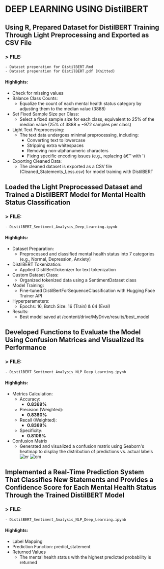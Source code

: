 # DEEP LEARNING USING DistilBERT

## Using R, Prepared Dataset for DistilBERT Training Through Light Preprocessing and Exported as CSV File
### > FILE: 
    - Dataset preperation for DistilBERT.Rmd
    - Dataset preperation for DistilBERT.pdf (Knitted)
#### Highlights:
- Check for missing values
- Balance Class Counts:
  - Equalize the count of each mental health status category by adjusting them to the median value (3888)
- Set Fixed Sample Size per Class:
  - Select a fixed sample size for each class, equivalent to 25% of the median value (25% of 3888 = ~972 samples per class)
- Light Text Preprocessing:
  - The text data undergoes minimal preprocessing, including:
    - Converting text to lowercase
    - Stripping extra whitespaces
    - Removing non-alphanumeric characters
    - Fixing specific encoding issues (e.g., replacing â€™ with ')
- Exporting Cleaned Data:
  - The cleaned dataset is exported as a CSV file (Cleaned_Statements_Less.csv) for model training with DistilBERT

## Loaded the Light Preprocessed Dataset and Trained a DistilBERT Model for Mental Health Status Classification
### > FILE: 
    - DistilBERT_Sentiment_Analysis_Deep_Learning.ipynb
#### Highlights:
- Dataset Preparation:
  - Preprocessed and classified mental health status into 7 categories (e.g., Normal, Depression, Anxiety)
- DistilBERT Tokenization:
   - Applied DistilBertTokenizer for text tokenization
- Custom Dataset Class:
  - Organized tokenized data using a SentimentDataset class
- Model Training:
  - Fine-tuned DistilBertForSequenceClassification with Hugging Face Trainer API
- Hyperparameters:
  - Epochs: 16, Batch Size: 16 (Train) & 64 (Eval)
- Results:
  - Best model saved at /content/drive/MyDrive/results/best_model

## Developed Functions to Evaluate the Model Using Confusion Matrices and Visualized Its Performance
### > FILE: 
    - DistilBERT_Sentiment_Analysis_NLP_Deep_Learning.ipynb
#### Highlights:
- Metrics Calculation:
  - Accuracy: 
    - **0.8369%**
  - Precision (Weighted): 
    - **0.8380%**
  - Recall (Weighted):
    - **0.8369%**
  - Specificity: 
    - **0.8106%**
- Confusion Matrix
  - Generated and visualized a confusion matrix using Seaborn's heatmap to display the distribution of predictions vs. actual labels
![er](https://github.com/user-attachments/assets/d62bbe61-e3f7-43d1-9e5e-d2a06889b0a2)
![cm](https://github.com/user-attachments/assets/fb4aa9df-42c6-466e-90e6-50821bc51bd4)



## Implemented a Real-Time Prediction System That Classifies New Statements and Provides a Confidence Score for Each Mental Health Status Through the Trained DistilBERT Model
### > FILE: 
    - DistilBERT_Sentiment_Analysis_NLP_Deep_Learning.ipynb
#### Highlights:
- Label Mapping
- Prediction Function: predict_statement
- Returned Values
  - The mental health status with the highest predicted probability is returned






